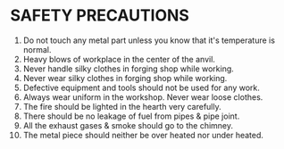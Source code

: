 # SAFETY PRECAUTIONS 

1. Do not touch any metal part unless you know that it's temperature is normal. 
1. Heavy blows of workplace in the center of the anvil. 
1. Never handle silky clothes in forging shop while working. 
1. Never wear silky clothes in forging shop while working. 
1. Defective equipment and tools should not be used for any work. 
1. Always wear uniform in the workshop. Never wear loose clothes. 
1. The fire should be lighted in the hearth very carefully. 
1. There should be no leakage of fuel from pipes & pipe joint. 
1. All the exhaust gases & smoke should go to the chimney. 
1. The metal piece should neither be over heated nor under heated. 

